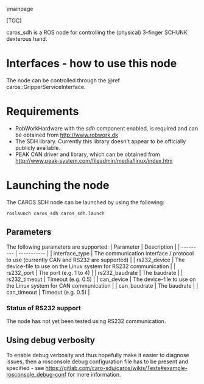 \mainpage

[TOC]

caros_sdh is a ROS node for controlling the (physical) 3-finger SCHUNK dexterous hand.

# Interfaces - how to use this node #
The node can be controlled through the @ref caros::GripperServiceInterface.

# Requirements #
- RobWorkHardware with the *sdh* component enabled, is required and can be obtained from http://www.robwork.dk
- The SDH library. Currently this library doesn't appear to be officially publicly available.
- PEAK CAN driver and library, which can be obtained from http://www.peak-system.com/fileadmin/media/linux/index.htm

# Launching the node #
The CAROS SDH node can be launched by using the following:

    roslaunch caros_sdh caros_sdh.launch

## Parameters ##
The following parameters are supported:
| Parameter | Description |
| --------- | ----------- |
| interface_type | The communication interface / protocol to use (currently CAN and RS232 are supported) |
| rs232_device | The device-file to use on the Linux system for RS232 communication |
| rs232_port | The port (e.g. 1 to 4) |
| rs232_baudrate | The baudrate |
| rs232_timeout | Timeout (e.g. 0.5) |
| can_device | The device-file to use on the Linux system for CAN communication |
| can_baudrate | The baudrate |
| can_timeout | Timeout (e.g. 0.5) |

### Status of RS232 support ###
The node has not yet been tested using RS232 communication.

## Using debug verbosity ##
To enable debug verbosity and thus hopefully make it easier to diagnose issues, then a rosconsole debug configuration file has to be present and specified - see https://gitlab.com/caro-sdu/caros/wikis/Tests#example-rosconsole_debug-conf for more information.
